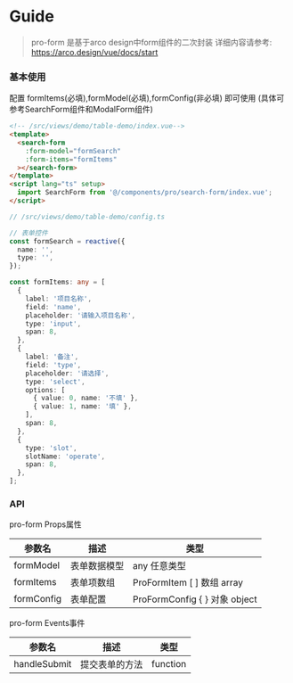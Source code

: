# Guide

> pro-form 是基于arco design中form组件的二次封装 详细内容请参考: https://arco.design/vue/docs/start

### 基本使用

配置 formItems(必填),formModel(必填),formConfig(非必填) 即可使用 (具体可参考SearchForm组件和ModalForm组件)

```html
<!-- /src/views/demo/table-demo/index.vue-->
<template>
  <search-form
    :form-model="formSearch"
    :form-items="formItems"
  ></search-form>
</template>
<script lang="ts" setup>
  import SearchForm from '@/components/pro/search-form/index.vue';
</script>
```

```ts
// /src/views/demo/table-demo/config.ts

// 表单控件
const formSearch = reactive({
  name: '',
  type: '',
});

const formItems: any = [
  {
    label: '项目名称',
    field: 'name',
    placeholder: '请输入项目名称',
    type: 'input',
    span: 8,
  },
  {
    label: '备注',
    field: 'type',
    placeholder: '请选择',
    type: 'select',
    options: [
      { value: 0, name: '不填' },
      { value: 1, name: '填' },
    ],
    span: 8,
  },
  {
    type: 'slot',
    slotName: 'operate',
    span: 8,
  },
];
```

### API

pro-form Props属性

| 参数名       | 描述     | 类型                          |
|-----------|--------|-----------------------------|
| formModel | 表单数据模型 | any 任意类型                    |
| formItems | 表单项数组  | ProFormItem [ ] 数组 array    |
| formConfig | 表单配置   | ProFormConfig { } 对象 object |

pro-form Events事件

| 参数名    | 描述         | 类型       |
|--------------|------------|----------|
| handleSubmit | 提交表单的方法    | function |                  |


